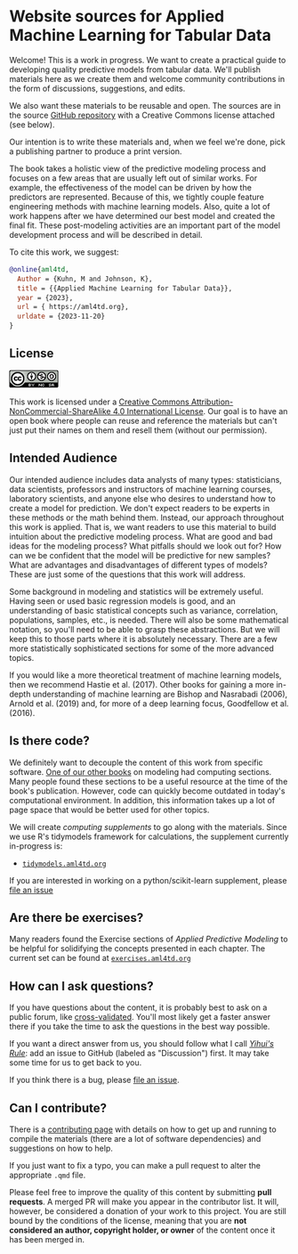 # Website sources for Applied Machine Learning for Tabular Data

Welcome! This is a work in progress. We want to create a practical guide to developing quality predictive models from tabular data. We'll publish materials here as we create them and welcome community contributions in the form of discussions, suggestions, and edits. 

We also want these materials to be reusable and open. The sources are in the source [GitHub repository](https://github.com/aml4td/website) with a Creative Commons license attached (see below).

Our intention is to write these materials and, when we feel we're done, pick a publishing partner to produce a print version.

The book takes a holistic view of the predictive modeling process and focuses on a few areas that are usually left out of similar works. For example, the effectiveness of the model can be driven by how the predictors are represented.  Because of this, we tightly couple feature engineering methods with machine learning models.  Also, quite a lot of work happens after we have determined our best model and created the final fit.  These post-modeling activities are an important part of the model development process and will be described in detail. 

To cite this work, we suggest: 

```bib
@online{aml4td,
  Author = {Kuhn, M and Johnson, K},
  title = {{Applied Machine Learning for Tabular Data}},
  year = {2023},
  url = { https://aml4td.org},
  urldate = {2023-11-20}
}
```

## License

<a rel="license" href="http://creativecommons.org/licenses/by-nc-sa/4.0/"><img alt="Creative Commons License" style="border-width:0" src="premade/cc-by-nc-sa.png" /></a>

This work is licensed under a [Creative Commons Attribution-NonCommercial-ShareAlike 4.0 International License](http://creativecommons.org/licenses/by-nc-sa/4.0/"). Our goal is to have an open book where people can reuse and reference the materials but can't just put their names on them and resell them (without our permission). 

## Intended Audience

Our intended audience includes data analysts of many types: statisticians, data scientists, professors and instructors of machine learning courses, laboratory scientists, and anyone else who desires to understand how to create a model for prediction.  We don't expect readers to be experts in these methods or the math behind them. Instead, our approach throughout this work is applied.  That is, we want readers to use this material to build intuition about the predictive modeling process.  What are good and bad ideas for the modeling process?  What pitfalls should we look out for?  How can we be confident that the model will be predictive for new samples?  What are advantages and disadvantages of different types of models?  These are just some of the questions that this work will address.

Some background in modeling and statistics will be extremely useful. Having seen or used basic regression models is good, and an understanding of basic statistical concepts such as variance, correlation, populations, samples, etc., is needed.  There will also be some mathematical notation, so you'll need to be able to grasp these abstractions.  But we will keep this to those parts where it is absolutely necessary.  There are a few more statistically sophisticated sections for some of the more advanced topics. 

If you would like a more theoretical treatment of machine learning models, then we recommend Hastie et al. (2017). Other books for gaining a more in-depth understanding of machine learning are Bishop and Nasrabadi (2006), Arnold et al. (2019) and, for more of a deep learning focus, Goodfellow et al. (2016).

## Is there code? 

We definitely want to decouple the content of this work from specific software. [One of our other books](http://appliedpredictivemodeling.com/) on modeling had computing sections. Many people found these sections to be a useful resource at the time of the book's publication. However, code can quickly become outdated in today's computational environment.  In addition, this information takes up a lot of page space that would be better used for other topics.

We will create _computing supplements_ to go along with the materials. Since we use R's tidymodels framework for calculations, the supplement currently in-progress is:  

- [`tidymodels.aml4td.org`](https://tidymodels.aml4td.org)

If you are interested in working on a python/scikit-learn supplement, please [file an issue](https://github.com//aml4td/website/issues)  

## Are there be exercises?

Many readers found the Exercise sections of _Applied Predictive Modeling_ to be helpful for solidifying the concepts presented in each chapter. The current set can be found at [`exercises.aml4td.org`](https://exercises.aml4td.org)

## How can I ask questions? 

If you have questions about the content, it is probably best to ask on a public forum, like [cross-validated](https://stats.stackexchange.com/). You'll most likely get a faster answer there if you take the time to ask the questions in the best way possible.   

If you want a direct answer from us, you should follow what I call [_Yihui's Rule_](https://yihui.org/en/2017/08/so-gh-email/): add an issue to GitHub (labeled as "Discussion") first. It may take some time for us to get back to you. 

If you think there is a bug, please [file an issue](https://github.com//aml4td/website/issues). 

## Can I contribute? 

There is a [contributing page](https://github.com/aml4td/website/blob/main/chapters/contributing.qmd) with details on how to get up and running to compile the materials (there are a lot of software dependencies) and suggestions on how to help. 

If you just want to fix a typo, you can make a pull request to alter the appropriate `.qmd` file. 

Please feel free to improve the quality of this content by submitting **pull requests**. A merged PR will make you appear in the contributor list. It will, however, be considered a donation of your work to this project. You are still bound by the conditions of the license, meaning that you are **not considered an author, copyright holder, or owner** of the content once it has been merged in.
